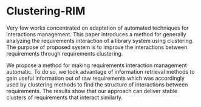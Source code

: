 # Clustering-RIM
Very few works concentrated on adaptation of automated techniques for interactions management. This paper introduces a method for generally analyzing the requirements interaction of a library system using clustering. The purpose of proposed system is to improve the interactions between requirements through requirements clustering. 

We propose a method for making requirements interaction management automatic. To do so, we took advantage of information retrieval methods to gain useful information out of raw requirements which was accordingly used by clustering methods to find the structure of interactions between requirements. The results show that our approach can deliver stable clusters of requirements that interact similarly.
